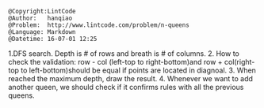 ```
@Copyright:LintCode
@Author:   hanqiao
@Problem:  http://www.lintcode.com/problem/n-queens
@Language: Markdown
@Datetime: 16-07-01 12:25
```

1.DFS search. Depth is # of rows and breath is # of columns.
2. How to check the validation: row - col (left-top to right-bottom)and row + col(right-top to left-bottom)should be equal if points are located in diagnoal.
3. When reached the maximum depth, draw the result.
4. Whenever we want to add another queen, we should check if it confirms rules with all the previous queens.